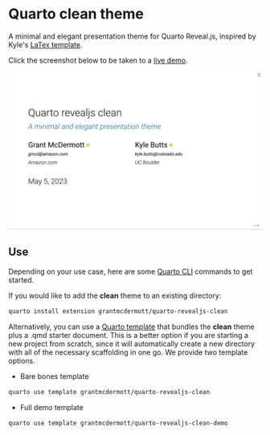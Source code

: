 # Quarto clean theme

A minimal and elegant presentation theme for Quarto Reveal.js, inspired by Kyle's
[LaTex template](https://raw.githack.com/kylebutts/templates/master/latex-slides/slides.pdf).

Click the screenshot below to be taken to a
[live demo](https://grantmcdermott.com/quarto-revealjs-clean-demo/template.html).

[![](clean-title.png "live demo")](https://grantmcdermott.com/quarto-revealjs-clean-demo/template.html)

## Use

Depending on your use case, here are some [Quarto CLI](https://quarto.org/)
commands to get started.

If you would like to add the **clean** theme to an existing directory:

```bash
quarto install extension grantmcdermott/quarto-revealjs-clean
```

Alternatively, you can use a
[Quarto template](https://quarto.org/docs/extensions/starter-templates.html)
that bundles the **clean** theme plus a .qmd starter document. This is a better
option if you are starting a new project from scratch, since it will automatically
create a new directory with all of the necessary scaffolding in one go. We provide
two template options.

- Bare bones template

```bash
quarto use template grantmcdermott/quarto-revealjs-clean
```

- Full demo template

```bash
quarto use template grantmcdermott/quarto-revealjs-clean-demo
```
